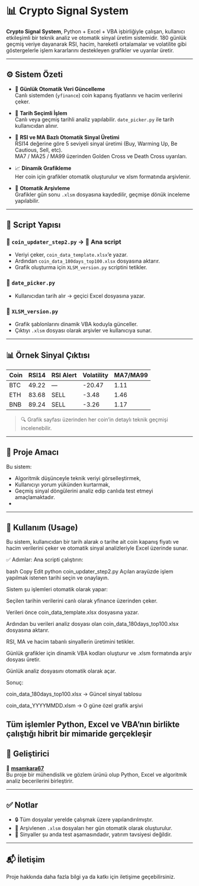 # 📊 Crypto Signal System

**Crypto Signal System**, Python + Excel + VBA işbirliğiyle çalışan, kullanıcı etkileşimli bir teknik analiz ve otomatik sinyal üretim sistemidir. 180 günlük geçmiş veriye dayanarak RSI, hacim, hareketli ortalamalar ve volatilite gibi göstergelerle işlem kararlarını destekleyen grafikler ve uyarılar üretir.

---

## ⚙️ Sistem Özeti

- 🔄 **Günlük Otomatik Veri Güncelleme**  
  Canlı sistemden (`yfinance`) coin kapanış fiyatlarını ve hacim verilerini çeker.

- 📅 **Tarih Seçimli İşlem**  
  Canlı veya geçmiş tarihli analiz yapılabilir. `date_picker.py` ile tarih kullanıcıdan alınır.

- 🧠 **RSI ve MA Bazlı Otomatik Sinyal Üretimi**  
  RSI14 değerine göre 5 seviyeli sinyal üretimi (Buy, Warming Up, Be Cautious, Sell, etc).  
  MA7 / MA25 / MA99 üzerinden Golden Cross ve Death Cross uyarıları.

- 📈 **Dinamik Grafikleme**  
  Her coin için grafikler otomatik oluşturulur ve xlsm formatında arşivlenir.

- 💾 **Otomatik Arşivleme**  
  Grafikler gün sonu `.xlsm` dosyasına kaydedilir, geçmişe dönük inceleme yapılabilir.

---

## 🧩 Script Yapısı

### 🔹 `coin_updater_step2.py` → 🔄 Ana script  
- Veriyi çeker, `coin_data_template.xlsx`’e yazar.  
- Ardından `coin_data_180days_top100.xlsx` dosyasına aktarır.  
- Grafik oluşturma için `XLSM_version.py` scriptini tetikler.

### 🔹 `date_picker.py`  
- Kullanıcıdan tarih alır → geçici Excel dosyasına yazar.

### 🔹 `XLSM_version.py`  
- Grafik şablonlarını dinamik VBA koduyla günceller.  
- Çıktıyı `.xlsm` dosyası olarak arşivler ve kullanıcıya sunar.

---

## 📊 Örnek Sinyal Çıktısı

| Coin | RSI14 | RSI Alert | Volatility | MA7/MA99 |
|------|-------|-----------|------------|----------|
| BTC  | 49.22 | —         | -20.47     | 1.11     |
| ETH  | 83.68 | SELL      | -3.48      | 1.46     |
| BNB  | 89.24 | SELL      | -3.26      | 1.17     |

> 🔍 Grafik sayfası üzerinden her coin’in detaylı teknik geçmişi incelenebilir.

---

## 🧠 Proje Amacı

Bu sistem:
- Algoritmik düşünceyle teknik veriyi görselleştirmek,
- Kullanıcıyı yorum yükünden kurtarmak,
- Geçmiş sinyal döngülerini analiz edip canlıda test etmeyi amaçlamaktadır.
- 
---


## 📌 Kullanım (Usage)
Bu sistem, kullanıcıdan bir tarih alarak o tarihe ait coin kapanış fiyatı ve hacim verilerini çeker ve otomatik sinyal analizleriyle Excel üzerinde sunar.

✅ Adımlar:
Ana scripti çalıştırın:

bash
Copy
Edit
python coin_updater_step2.py
Açılan arayüzde işlem yapılmak istenen tarihi seçin ve onaylayın.

Sistem şu işlemleri otomatik olarak yapar:

Seçilen tarihin verilerini canlı olarak yfinance üzerinden çeker.

Verileri önce coin_data_template.xlsx dosyasına yazar.

Ardından bu verileri analiz dosyası olan coin_data_180days_top100.xlsx dosyasına aktarır.

RSI, MA ve hacim tabanlı sinyallerin üretimini tetikler.

Günlük grafikler için dinamik VBA kodları oluşturur ve .xlsm formatında arşiv dosyası üretir.

Günlük analiz dosyasını otomatik olarak açar.

Sonuç:

coin_data_180days_top100.xlsx → Güncel sinyal tablosu

coin_data_YYYYMMDD.xlsm → O güne özel grafik arşivi

Tüm işlemler Python, Excel ve VBA’nın birlikte çalıştığı hibrit bir mimaride gerçekleşir
---

## 👤 Geliştirici

📌 **[msamkara67](https://github.com/msamkara67)**  
Bu proje bir mühendislik ve gözlem ürünü olup Python, Excel ve algoritmik analiz becerilerini birleştirir.

---

## ✅ Notlar

- 🔒 Tüm dosyalar yerelde çalışmak üzere yapılandırılmıştır.  
- 📂 Arşivlenen `.xlsm` dosyaları her gün otomatik olarak oluşturulur.
- 🧪 Sinyaller şu anda test aşamasındadır, yatırım tavsiyesi değildir.

---

## 📬 İletişim

Proje hakkında daha fazla bilgi ya da katkı için iletişime geçebilirsiniz.
